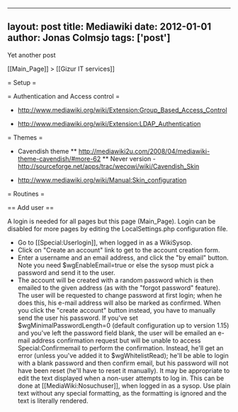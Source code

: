 
---
layout: post
title: Mediawiki
date: 2012-01-01
author: Jonas Colmsjo
tags: ['post']
---

Yet another post





[[Main_Page]] > [[Gizur IT services]]


= Setup =

= Authentication and Access control =

* http://www.mediawiki.org/wiki/Extension:Group_Based_Access_Control

* http://www.mediawiki.org/wiki/Extension:LDAP_Authentication


= Themes =

* Cavendish theme
** http://mediawiki2u.com/2008/04/mediawiki-theme-cavendish/#more-62
** Never version - http://sourceforge.net/apps/trac/wecowi/wiki/Cavendish_Skin

* http://www.mediawiki.org/wiki/Manual:Skin_configuration



= Routines =

== Add user ==

A login is needed for all pages but this page (Main_Page). Login can be disabled for more pages by editing the LocalSettings.php configuration file. 

* Go to [[Special:Userlogin]], when logged in as a WikiSysop.
* Click on "Create an account" link to get to the account creation form.
* Enter a username and an email address, and click the "by email" button. Note you need $wgEnableEmail=true or else the sysop must pick a password and send it to the user.
* The account will be created with a random password which is then emailed to the given address (as with the "forgot password" feature). The user will be requested to change password at first login; when he does this, his e-mail address will also be marked as confirmed.
When you click the "create account" button instead, you have to manually send the user his password. If you've set $wgMinimalPasswordLength=0 (default configuration up to version 1.15) and you've left the password field blank, the user will be emailed an e-mail address confirmation request but will be unable to access Special:Confirmemail to perform the confirmation. Instead, he'll get an error (unless you've added it to $wgWhitelistRead); he'll be able to login with a blank password and then confirm email, but his password will not have been reset (he'll have to reset it manually).
It may be appropriate to edit the text displayed when a non-user attempts to log in. This can be done at [[MediaWiki:Nosuchuser]], when logged in as a sysop. Use plain text without any special formatting, as the formatting is ignored and the text is literally rendered.
